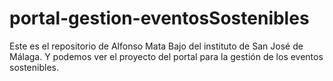 # portal-gestion-eventosSostenibles
Este es el repositorio de Alfonso Mata Bajo del instituto de San José de Málaga. Y podemos ver el proyecto del portal  para la gestión de los eventos sostenibles.
